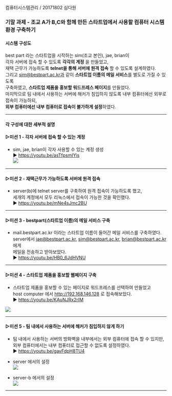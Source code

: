 컴퓨터시스템관리 / 20171802 심다원

###  기말 과제 - 조교 A가 B,C와 함께 만든 스타트업에서 사용할 컴퓨터 시스템 환경 구축하기 ###     
  #### 시스템 구성도  #### 
  best part 라는 스타트업을 시작하는 sim(조교 본인), jae, brian이         
  각자 서버에 접속 할 수 있도록 **각각의 계정** 을 만들었고,        
  재택 근무가 가능하도록 **telnet을 통해 서버에 원격 접속** 할 수 있도록 설계하였다.               
  그리고 sim@bestpart.ac.kr과 같이 **스타트업 이름의 메일 서비스**를 별도로 가질 수 있도록         
  구축하였고, **스타트업 제품을 홍보할 워드프레스 페이지**를 만들었다.            
  마지막으로 팀 내에서 사용하는 서버에 해커가 침입하지 않도록 내부 컴퓨터에선 외부로 접속이 가능하되,          
  **외부 컴퓨터에선 내부 컴퓨터로 접속이 불가하게 설정**하였다.           

------------------------------------------       


#### 각 구성에 대한 세부적 설명 ####       
  #### ▷미션 1 - 각자 서버에 접속 할 수 있는 계정 #### 
 + sim, jae, brian이 각자 사용할 수 있는 계정 생성         
 ▶ https://youtu.be/asTfpsmIYis          
 <img src="https://user-images.githubusercontent.com/79961001/121810198-d07fd300-cc9a-11eb-8fcd-16aee51657a1.png"></img><br/>            
              
-------------------------------------------                
  
  #### ▷미션 2 - 재택근무가 가능하도록 서버에 원격 접속 ####    
 + server(b)에 telnet server를 구축하여 원격 접속이 가능하도록 했고,     
   세개의 계정에서 모두 리눅스에서 접속이 가능한 것을 확인했다.                  
 ▶ https://youtu.be/mNe4sJmc2BU            

  
-------------------------------------------  
  
   #### ▷미션 3 - bestpart(스타트업 이름)의 메일 서비스 구축 ####    
 + mail.bestpart.ac.kr 이라는 스타트업 이름이 들어간 메일 서비스를 구축하였다.        
   server에서 jae@bestpart.ac.kr, sim@bestpart.ac.kr, brian@bestpart.ac.kr 에게            
   메일을 전송하고 받아보았다.          
 ▶ https://youtu.be/HB0_6JdHVNU              

  -------------------------------------------
  
 
   #### ▷미션 4 - 스타트업 제품을 홍보할 웹페이지 구축 ####    
 + 스타트업 제품을 홍보할 수 있는 페이지로 워드프레스를 선택하여 만들었고    
   host computer 에서 http://192.168.146.128 로 접속해보았다.                     
 ▶ https://youtu.be/KAuNJRx2rIM                 
    
  <img src="https://user-images.githubusercontent.com/79961001/121811312-fa3af900-cc9e-11eb-8fe6-69c012db9237.png"></img><br/>          

-------------------------------------------

#### ▷미션 5 - 팀 내에서 사용하는 서버에 해커가 침입하지 않게 하기 ####      
 + 팀 내에서 사용하는 서버의 방화벽을 내부에서는 외부 컴퓨터에 접속 할 수 있지만,      
   외부 컴퓨터에서는 내부 컴퓨터로 접근할 수 없도록 설정하였다.               
 ▶ https://youtu.be/gavFdpH8TU4      
 
 + server 에서의 설정        
    <img src="https://user-images.githubusercontent.com/79961001/121811497-8e0cc500-cc9f-11eb-9acf-90911a5861ae.png"></img><br/>     
   
 + server-b 에서의 설정        
   <img src="https://user-images.githubusercontent.com/79961001/121811500-8f3df200-cc9f-11eb-8bff-8f1a05db1f67.png"></img><br/>     
-------------------------------------------
